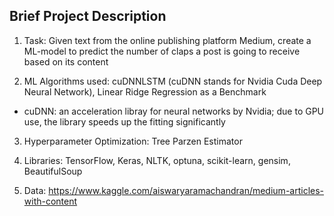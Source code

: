 ## Brief Project Description

1. Task: Given text from the online publishing platform Medium, create a ML-model to predict the number of claps a post is going to receive based on its content

2. ML Algorithms used: cuDNNLSTM (cuDNN stands for Nvidia Cuda Deep Neural Network), Linear Ridge Regression as a Benchmark
- cuDNN: an acceleration libray for neural networks by Nvidia; due to GPU use, the library speeds up the fitting significantly

3. Hyperparameter Optimization: Tree Parzen Estimator  

4. Libraries: TensorFlow, Keras, NLTK, optuna, scikit-learn, gensim, BeautifulSoup

5. Data: https://www.kaggle.com/aiswaryaramachandran/medium-articles-with-content
